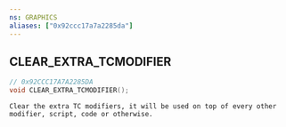 ```yaml
---
ns: GRAPHICS
aliases: ["0x92ccc17a7a2285da"]
---
```

## CLEAR_EXTRA_TCMODIFIER

```c
// 0x92CCC17A7A2285DA
void CLEAR_EXTRA_TCMODIFIER();
```

```
Clear the extra TC modifiers, it will be used on top of every other modifier, script, code or otherwise.
```
